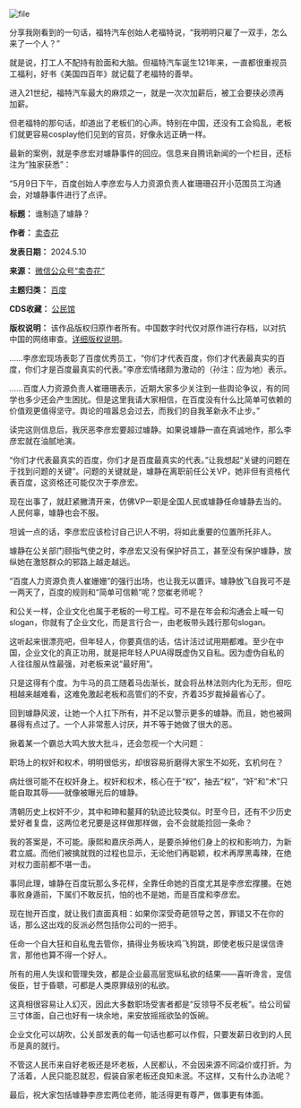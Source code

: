 ![file](https://chinadigitaltimes.net/chinese/files/2024/05/image-1715343247358.png)


分享我刚看到的一句话，福特汽车创始人老福特说，“我明明只雇了一双手，怎么来了一个人？”


就是说，打工人不配持有脸面和大脑。但福特汽车诞生121年来，一直都很重视员工福利，好书《美国四百年》就记载了老福特的善举。


进入21世纪，福特汽车最大的麻烦之一，就是一次次加薪后，被工会要挟必须再加薪。


但老福特的那句话，却道出了老板们的心声。特别在中国，还没有工会捣乱，老板们就更容易cosplay他们见到的官员，好像永远正确一样。


最新的案例，就是李彦宏对璩静事件的回应。信息来自腾讯新闻的一个栏目，还标注为“独家获悉”：


“5月9日下午，百度创始人李彦宏与人力资源负责人崔珊珊召开小范围员工沟通会，对璩静事件进行了点评。




**标题：** 谁制造了璩静？  

**作者：** [卖杏花](https://chinadigitaltimes.net/space/卖杏花)  

**发表日期：** 2024.5.10  

**来源：** [微信公众号“卖杏花”](https://mp.weixin.qq.com/s/HHoJT7gfgLNbdad4vTzyNw)  

**主题归类：** [百度](https://chinadigitaltimes.net/space/百度)  

**CDS收藏：** [公民馆](https://chinadigitaltimes.net/space/%E5%85%AC%E6%B0%91%E9%A6%86)  

**版权说明：** 该作品版权归原作者所有。中国数字时代仅对原作进行存档，以对抗中国的网络审查。[详细版权说明](https://chinadigitaltimes.net/chinese/copyright)。


……李彦宏现场表彰了百度优秀员工，“你们才代表百度，你们才代表最真实的百度，你们才是百度最真实的代表。”李彦宏情绪颇为激动的（孙注：应为地）表示。


……百度人力资源负责人崔珊珊表示，近期大家多少关注到一些舆论争议，有的同学也多少还会产生困扰。但是这里我请大家相信，在百度没有什么比简单可依赖的价值观更值得坚守。舆论的喧嚣总会过去，而我们的自我革新永不止步。”


读完这则信息后，我厌恶李彦宏要超过璩静。如果说璩静一直在真诚地作，那么李彦宏就在油腻地演。


“你们才代表最真实的百度，你们才是百度最真实的代表。”让我想起“关键的问题在于找到问题的关键”。问题的关键就是，璩静在离职前任公关VP，她非但有资格代表百度，这资格还可能仅次于李彦宏。


现在出事了，就赶紧撇清开来，仿佛VP一职是全国人民或璩静任命璩静去当的。人民何辜，璩静也会不服。


坦诚一点的话，李彦宏应该检讨自己识人不明，将如此重要的位置所托非人。


璩静在公关部门颐指气使之时，李彦宏又没有保护好员工，甚至没有保护璩静，放纵她在激怒群众的邪路上越走越远。


“百度人力资源负责人崔姗姗”的强行出场，也让我无以置评。璩静放飞自我可不是一两天了，百度的规则和“简单可信赖”呢？您崔老师呢？


和公关一样，企业文化也属于老板的一号工程。可不是在年会和沟通会上喊一句slogan，你就有了企业文化，而是言行合一，由老板带头践行那句slogan。


这听起来很漂亮吧，但年轻人，你要真信的话，估计活过试用期都难。至少在中国，企业文化的真正功用，就是把年轻人PUA得既虚伪又自私。因为虚伪自私的人往往服从性最强，对老板来说“最好用”。


只是这得有个度。为牛马的员工随着马齿渐长，就会将丛林法则内化为无形，但吃相越来越难看，这难免激起老板和高管们的不安，齐着35岁裁掉最省心了。


回到璩静风波，让她一个人扛下所有，并不足以警示更多的璩静。而且，她也被网暴得有点过了。一个人非常惹人讨厌，并不等于她做了很大的恶。


揪着某一个霸总大鸣大放大批斗，还会忽视一个大问题：


职场上的权奸和权术，明明很低劣，却很容易折磨得大家生不如死，玄机何在？


病灶很可能不在权奸身上。权奸和权术，核心在于“权”，抽去“权”，“奸”和“术”只能自取其辱——就像被曝光后的璩静。


清朝历史上权奸不少，其中和珅和鳌拜的轨迹比较类似。时至今日，还有不少历史爱好者复盘，这两位老兄要是这样做那样做，会不会就能捡回一条命？


我的答案是，不可能。康熙和嘉庆杀两人，是要杀掉他们身上的权和影响力，为新君立威。而他们被擒就戮的过程也显示，无论他们再聪颖，权术再厚黑毒辣，在绝对权力面前都不堪一击。


事同此理，璩静在百度玩那么多花样，全靠任命她的百度尤其是李彦宏撑腰。在她事败身遁前，下属们不敢反抗，怕的也不是她，而是百度和李彦宏。


现在抛开百度，就让我们直面真相：如果你深受奇葩领导之苦，罪错又不在你的话，那么这出戏的反派必然包括你公司的一把手。


任命一个自大狂和自私鬼去管你，搞得业务板块鸡飞狗跳，即使老板只是误信谗言，那他也算不得一个好人。


所有的用人失误和管理失效，都是企业最高层宽纵私欲的结果——喜听谗言，宠信佞臣，甘于昏聩，可都是人类原罪级别的私欲。


这真相很容易让人幻灭，因此大多数职场受害者都是“反领导不反老板”。给公司留三寸体面，自己也好有一块余地，来安放摇摇欲坠的饭碗。


企业文化可以胡吹，公关部发表的每一句话也都可以作假，只要发薪日收到的人民币是真的就行。


不管这人民币来自好老板还是坏老板，人民都认，不会因来源不同溢价或打折。为了活着，人民只能忍就忍，假装自家老板还良知未泯。不这样，又有什么办法呢？


最后，祝大家包括璩静李彦宏两位老师，能活得更有尊严，做事更有体面。

